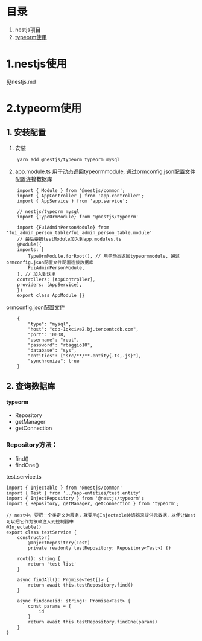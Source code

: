 # 目录
1. nestjs项目
2. [typeorm使用](#typeorm使用)


# 1.nestjs使用
见nestjs.md

# 2.typeorm使用
## 1. 安装配置
1. 安装
```
    yarn add @nestjs/typeorm typeorm mysql
```

2. app.module.ts 
用于动态返回typeormmodule, 通过ormconfig.json配置文件配置连接数据库
```
    import { Module } from '@nestjs/common';
    import { AppController } from 'app.controller';
    import { AppService } from 'app.service';

    // nestjs/typeorm mysql
    import {TypeOrmModule} from '@nestjs/typeorm'

    import {FuiAdminPersonModule} from 'fui_admin_person_table/fui_admin_person_table.module'
    // 最后要把testModule加入到app.modules.ts
    @Module({
    imports: [
        TypeOrmModule.forRoot(), // 用于动态返回typeormmodule, 通过ormconfig.json配置文件配置连接数据库
        FuiAdminPersonModule,
    ], // 加入到这里
    controllers: [AppController],
    providers: [AppService],
    })
    export class AppModule {}
```
ormconfig.json配置文件
```
    {
        "type": "mysql",
        "host": "cdb-1qkcive2.bj.tencentcdb.com",
        "port": 10038,
        "username": "root",
        "password": "rbaggio10",
        "database": "sys",
        "entities": ["src/**/**.entity{.ts,.js}"],
        "synchronize": true
    }
```

## 2. 查询数据库
#### typeorm
- Repository
- getManager
- getConnection

### Repository方法：
- find()
- findOne()

test.service.ts
```
import { Injectable } from '@nestjs/common'
import { Test } from '../app-entities/test.entity'
import { InjectRepository } from '@nestjs/typeorm';
import { Repository, getManager, getConnection } from 'typeorm';

// nest中，要把一个类定义为服务，就要用@Injectable装饰器来提供元数据，以便让Nest可以把它作为依赖注入到控制器中
@Injectable()
export class testService {
    constructor(
        @InjectRepository(Test)
        private readonly testRepository: Repository<Test>) {}
    
    root(): string {
        return 'test list'
    }
    
    async findAll(): Promise<Test[]> {
        return await this.testRepository.find()
    }

    async findone(id: string): Promise<Test> {
        const params = {
            id
        }
        return await this.testRepository.findOne(params)
    }
}

```